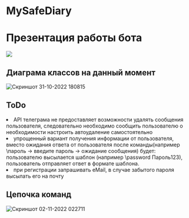 # MySafeDiary
# Презентация работы бота
![](https://github.com/XehFy/MySafeDiary.TelegramBot/blob/master/MySafeDiary_presentation.gif)

## Диаграма классов на данный момент
![Скриншот 31-10-2022 180815](https://user-images.githubusercontent.com/94968044/199041206-fefe4f4f-c7ba-4f0d-a695-cf710957ab77.jpg)
## ToDo

  <li>API телеграма не предоставляет возможности удалять сообщения пользователя, следовательно необходимо сообщить пользователю о необходимости настроить автоудаление самостоятельно
  <li>упрощенный вариант получения информации от пользователя, вместо ожидания ответа от пользователя после команды(например \пароль -> введите пароль -> ожидание сообщения) будет: пользователю высылается шаблон (например \password Пароль123), пользователь отправляет ответ в формате шаблона. 
  <li>при регистрации запрашивать eMail, в случае забытого пароля высылать его на почту

## Цепочка команд
![Скриншот 02-11-2022 022711](https://user-images.githubusercontent.com/94968044/199360964-3015d6e2-4b7c-4bd7-8f09-7c3cdef7ecb6.jpg)
